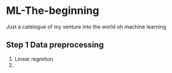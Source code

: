 # ML-The-beginning
Just a catelogue of my venture into the world oh machine learning
## Step 1 Data preprocessing
1. Linear regretion
2. 
